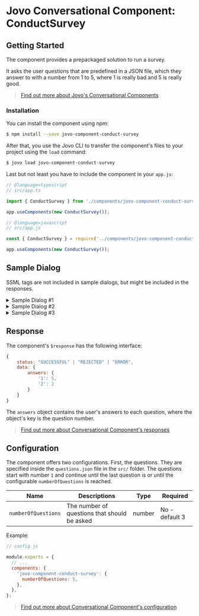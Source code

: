 # Jovo Conversational Component: ConductSurvey

## Getting Started

The component provides a prepackaged solution to run a survey.

It asks the user questions that are predefined in a JSON file, which they answer to with a number from 1 to 5, where 1 is really bad and 5 is really good.

> [Find out more about Jovo's Conversational Components](https://www.jovo.tech/docs/components)

### Installation

You can install the component using npm:

```sh
$ npm install --save jovo-component-conduct-survey
```

After that, you use the Jovo CLI to transfer the component's files to your project using the `load` command:

```sh
$ jovo load jovo-component-conduct-survey
```

Last but not least you have to include the component in your `app.js`:

```js
// @language=typescript
// src/app.ts

import { ConductSurvey } from './components/jovo-component-conduct-survey';

app.useComponents(new ConductSurvey());

// @language=javascript
// src/app.js

const { ConductSurvey } = require('../components/jovo-component-conduct-survey');

app.useComponents(new ConductSurvey());
```

## Sample Dialog

SSML tags are not included in sample dialogs, but might be included in the responses.

<details>
<summary>Sample Dialog #1</summary>

| User   | Alexa Speech                                                                                                                                                        | Alexa Reprompt | Keys              |
| ------ | ------------------------------------------------------------------------------------------------------------------------------------------------------------------- | -------------- | ----------------- |
| &nbsp; | Please help me improve by answering the {{numberOfQuestions}} following questions with a number between 1 and 5, where 1 is the worst and 5 is the best. Question 1 | &nbsp;         | start, question.1 |
| 2      | &nbsp;                                                                                                                                                              | &nbsp;         | &nbsp;            |
| &nbsp; | Question 2                                                                                                                                                          | &nbsp;         | question.2        |
| 5      | &nbsp;                                                                                                                                                              | &nbsp;         | &nbsp;            |
| &nbsp; | Question 3                                                                                                                                                          | &nbsp;         | question.3        |
| 4      | &nbsp;                                                                                                                                                              | &nbsp;         | &nbsp;            |

----> Send response back <----

</details>

<details>
<summary>Sample Dialog #2</summary>

| User   | Alexa Speech                                                                                                                                                        | Alexa Reprompt | Keys              |
| ------ | ------------------------------------------------------------------------------------------------------------------------------------------------------------------- | -------------- | ----------------- |
| &nbsp; | Please help me improve by answering the {{numberOfQuestions}} following questions with a number between 1 and 5, where 1 is the worst and 5 is the best. Question 1 | &nbsp;         | start, question.1 |
| Stop   | &nbsp;                                                                                                                                                              | &nbsp;         | &nbsp;            |

----> Send response back <----

</details>

<details>
<summary>Sample Dialog #3</summary>

| User   | Alexa Speech                                                                                                                                                        | Alexa Reprompt | Keys              |
| ------ | ------------------------------------------------------------------------------------------------------------------------------------------------------------------- | -------------- | ----------------- |
| &nbsp; | Please help me improve by answering the {{numberOfQuestions}} following questions with a number between 1 and 5, where 1 is the worst and 5 is the best. Question 1 | &nbsp;         | start, question.1 |
| Help   | &nbsp;                                                                                                                                                              | &nbsp;         | &nbsp;            |
| &nbsp; | Simply answer to the questions with a number between 1 and 5, where 1 is the worst and 5 is the best. Question x                                                    | &nbsp;         | help, question.x  |
| 5      | &nbsp;                                                                                                                                                              | &nbsp;         | &nbsp;            |

----> run through other questions <----

</details>

## Response

The component's `$response` has the following interface:

```javascript
{
    status: "SUCCESSFUL" | "REJECTED" | "ERROR",
    data: {
        answers: {
            '1': 5,
            '2': 2
        }
    }
}
```

The `answers` object contains the user's answers to each question, where the object's key is the question number.

> [Find out more about Conversational Component's responses](https://www.jovo.tech/docs/components#response)

## Configuration

The component offers two configurations. First, the questions. They are specified inside the `questions.json` file in the `src/` folder. The questions start with number `1` and continue until the last question is or until the configurable `numberOfQuestions` is reached.

| Name                | Descriptions                                 | Type   | Required       |
| ------------------- | -------------------------------------------- | ------ | -------------- |
| `numberOfQuestions` | The number of questions that should be asked | number | No - default 3 |

Example:

```js
// config.js

module.exports = {
  // ...
  components: {
    'jovo-component-conduct-survey': {
      numberOfQuestions: 5,
    },
  },
};
```

> [Find out more about Conversational Component's configuration](https://www.jovo.tech/docs/components#configuration)
